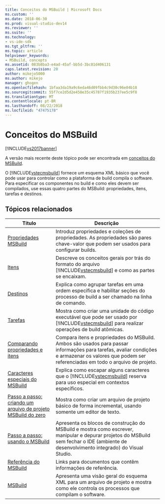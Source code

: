 ```yaml
---
title: Conceitos do MSBuild | Microsoft Docs
ms.custom: ''
ms.date: 2018-06-30
ms.prod: visual-studio-dev14
ms.reviewer: ''
ms.suite: ''
ms.technology:
- vs-ide-sdk
ms.tgt_pltfrm: ''
ms.topic: article
helpviewer_keywords:
- MSBuild, concepts
ms.assetid: 083b8ba3-e4ad-45af-bb5d-3bc81d406131
caps.latest.revision: 20
author: mikejo5000
ms.author: mikejo
manager: ghogen
ms.openlocfilehash: 1bfaa3da19a9c6eda46d09fbb4c9d30c96e04b18
ms.sourcegitcommit: 55f7ce2d5d2e458e35c45787f1935b237ee5c9f8
ms.translationtype: MT
ms.contentlocale: pt-BR
ms.lasthandoff: 08/22/2018
ms.locfileid: "47475178"
---
```

# <a name="msbuild-concepts"></a>Conceitos do MSBuild
[!INCLUDE[vs2017banner](../includes/vs2017banner.md)]

A versão mais recente deste tópico pode ser encontrada em [conceitos do MSBuild](https://docs.microsoft.com/visualstudio/msbuild/msbuild-concepts).  
  
  
O [!INCLUDE[vstecmsbuild](../includes/vstecmsbuild-md.md)] fornece um esquema XML básico que você pode usar para controlar como a plataforma de build compila o software. Para especificar os componentes no build e como eles devem ser compilados, use essas quatro partes do MSBuild: propriedades, itens, tarefas e destinos.  
  
## <a name="related-topics"></a>Tópicos relacionados  
  
|Título|Descrição|  
|-----------|-----------------|  
|[Propriedades MSBuild](../msbuild/msbuild-properties1.md)|Introduz propriedades e coleções de propriedades. As propriedades são pares chave-valor que podem ser usados para configurar builds.|  
|[Itens](../msbuild/msbuild-items.md)|Descreve os conceitos gerais por trás do formato do arquivo [!INCLUDE[vstecmsbuild](../includes/vstecmsbuild-md.md)] e como as partes se encaixam.|  
|[Destinos](../msbuild/msbuild-targets.md)|Explica como agrupar tarefas em uma ordem específica e habilitar seções do processo de build a ser chamado na linha de comando.|  
|[Tarefas](../msbuild/msbuild-tasks.md)|Mostra como criar uma unidade do código executável que pode ser usado por [!INCLUDE[vstecmsbuild](../includes/vstecmsbuild-md.md)] para realizar operações de build atômicas.|  
|[Comparando propriedades e itens](../msbuild/comparing-properties-and-items.md)|Compara itens e propriedades do MSBuild. Ambos são usados para passar informações para tarefas, avaliar condições e armazenar os valores que podem ser referenciadas em todo o arquivo de projeto.|  
|[Caracteres especiais do MSBuild](../msbuild/msbuild-special-characters.md)|Explica como escapar alguns caracteres que o [!INCLUDE[vstecmsbuild](../includes/vstecmsbuild-md.md)] reserva para uso especial em contextos específicos.|  
|[Passo a passo: criando um arquivo de projeto MSBuild do zero](../msbuild/walkthrough-creating-an-msbuild-project-file-from-scratch.md)|Mostra como criar um arquivo de projeto básico de forma incremental, usando somente um editor de texto.|  
|[Passo a passo: usando o MSBuild](../msbuild/walkthrough-using-msbuild.md)|Apresenta os blocos de construção do MSBuild e mostra como escrever, manipular e depurar projetos do MSBuild sem fechar o IDE (ambiente de desenvolvimento integrado) do Visual Studio.|  
|[Referência do MSBuild](../msbuild/msbuild-reference.md)|Links para documentos que contêm informações de referência.|  
|[MSBuild](http://msdn.microsoft.com/en-us/e39f13f7-1e1d-4435-95ca-0c222bca071c)|Apresenta uma visão geral do esquema XML para um arquivo de projeto e mostra como ele controla os processos que compilam o software.|




